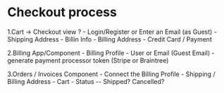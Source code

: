# Checkout process

1.Cart -> Checkout view
    ?
    - Login/Register or Enter an Email (as Guest)
    - Shipping Address
    - Billin Info
        - Billing Address
        - Credit Card / Payment

2.Billing App/Component
    - Billing Profile
        - User or Email (Guest Email)
        - generate payment processor token (Stripe or Braintree)

3.Orders / Invoices Component
    - Connect the Billing Profile
    - Shipping / Billing Address
    - Cart
    - Status -- Shipped? Cancelled?